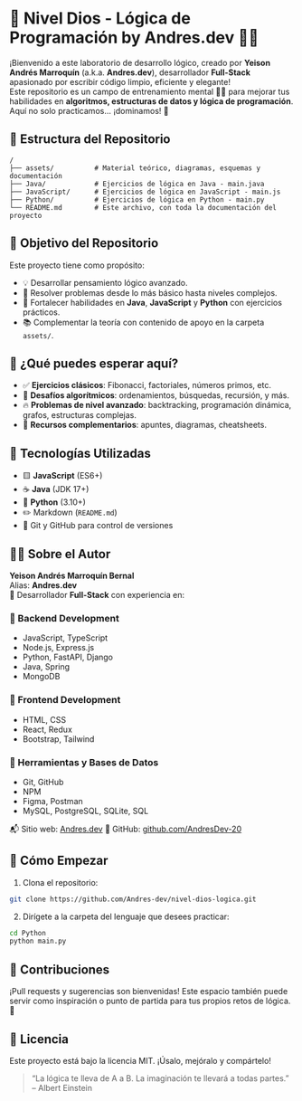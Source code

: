 # 🧠 Nivel Dios - Lógica de Programación by Andres.dev 👨‍💻  
¡Bienvenido a este laboratorio de desarrollo lógico, creado por **Yeison Andrés Marroquín** (a.k.a. **Andres.dev**), desarrollador **Full-Stack** apasionado por escribir código limpio, eficiente y elegante!  
Este repositorio es un campo de entrenamiento mental 🏋️‍♂️ para mejorar tus habilidades en **algoritmos, estructuras de datos y lógica de programación**. Aquí no solo practicamos... ¡dominamos! 💪  

## 📁 Estructura del Repositorio  
```
/
├── assets/          # Material teórico, diagramas, esquemas y documentación  
├── Java/            # Ejercicios de lógica en Java - main.java  
├── JavaScript/      # Ejercicios de lógica en JavaScript - main.js  
├── Python/          # Ejercicios de lógica en Python - main.py  
└── README.md        # Este archivo, con toda la documentación del proyecto  
```

## 🎯 Objetivo del Repositorio  
Este proyecto tiene como propósito:  
- 💡 Desarrollar pensamiento lógico avanzado.  
- 🧩 Resolver problemas desde lo más básico hasta niveles complejos.  
- 🧠 Fortalecer habilidades en **Java**, **JavaScript** y **Python** con ejercicios prácticos.  
- 📚 Complementar la teoría con contenido de apoyo en la carpeta `assets/`.  

## 🚀 ¿Qué puedes esperar aquí?  
- ✅ **Ejercicios clásicos**: Fibonacci, factoriales, números primos, etc.  
- 🧠 **Desafíos algorítmicos**: ordenamientos, búsquedas, recursión, y más.  
- 🔥 **Problemas de nivel avanzado**: backtracking, programación dinámica, grafos, estructuras complejas.  
- 📖 **Recursos complementarios**: apuntes, diagramas, cheatsheets.  

## 📌 Tecnologías Utilizadas  
- 🟨 **JavaScript** (ES6+)  
- ☕ **Java** (JDK 17+)  
- 🐍 **Python** (3.10+)  
- ✏️ Markdown (`README.md`)  
- 🧾 Git y GitHub para control de versiones  

## 👨‍💻 Sobre el Autor  
**Yeison Andrés Marroquín Bernal**  
Alias: **Andres.dev**  
💼 Desarrollador **Full-Stack** con experiencia en:  
### 🧩 Backend Development
- JavaScript, TypeScript
- Node.js, Express.js
- Python, FastAPI, Django
- Java, Spring
- MongoDB

### 🎨 Frontend Development
- HTML, CSS
- React, Redux
- Bootstrap, Tailwind

### 🧰 Herramientas y Bases de Datos
- Git, GitHub
- NPM
- Figma, Postman
- MySQL, PostgreSQL, SQLite, SQL

📬 Sitio web: [Andres.dev](https://portafolio-andres-dev.netlify.app/  )
🔗 GitHub: [github.com/AndresDev-20](https://github.com/AndresDev-20)  

## 🏁 Cómo Empezar  
1. Clona el repositorio:  
```bash  
git clone https://github.com/Andres-dev/nivel-dios-logica.git  
```  
2. Dirígete a la carpeta del lenguaje que desees practicar:  
```bash  
cd Python  
python main.py  
```  

## 🤝 Contribuciones  
¡Pull requests y sugerencias son bienvenidas! Este espacio también puede servir como inspiración o punto de partida para tus propios retos de lógica. 💬  

## 📜 Licencia  
Este proyecto está bajo la licencia MIT. ¡Úsalo, mejóralo y compártelo!  

> “La lógica te lleva de A a B. La imaginación te llevará a todas partes.” – Albert Einstein
